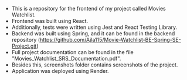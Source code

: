 - This is a repository for the frontend of my project called Movies Watchlist. 
- Frontend was built using React. 
- Additionally, tests were written using Jest and React Testing Library.
- Backend was built using Spring, and it can be found in the backend repository 
(https://github.com/Ajla115/Movie-Watchlist-BE-Spring-SE-Project.git)
- Full project documentation can be found in the file "Movies_Watchlist_SRS_Documentation.pdf".
- Besides this, screenshots folder contains screenshots of the project.
- Application was deployed using Render. 
